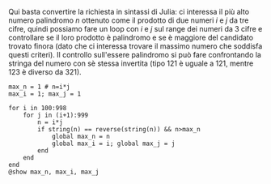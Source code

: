<!--This file was generated, do not modify it.-->
Qui basta convertire la richiesta in sintassi di Julia: ci interessa il più alto numero palindromo $n$ ottenuto come il prodotto di due numeri $i$ e $j$ da tre cifre, quindi possiamo fare un loop con $i$ e $j$ sul range dei numeri da 3 cifre e controllare se il loro prodotto è palindromo e se è maggiore del candidato trovato finora (dato che ci interessa trovare il massimo numero che soddisfa questi criteri). Il controllo sull'essere palindromo si può fare confrontando la stringa del numero con sè stessa invertita (tipo 121 è uguale a 121, mentre 123 è diverso da 321).

````julia:ex1
max_n = 1 # n=i*j
max_i = 1; max_j = 1

for i in 100:998
	for j in (i+1):999
		n = i*j
		if string(n) == reverse(string(n)) && n>max_n
			global max_n = n
			global max_i = i; global max_j = j
		end
	end
end
@show max_n, max_i, max_j
````

